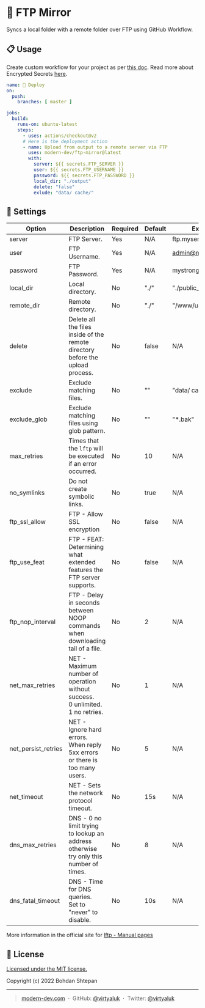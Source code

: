 🚀 FTP Mirror
===================================

Syncs a local folder with a remote folder over FTP using GitHub Workflow.

## :clipboard: Usage

Create custom workflow for your project as per [this doc][1].
Read more about Encrypted Secrets [here][2].


```yaml
name: 🚀 Deploy
on:
  push:
    branches: [ master ]

jobs:
  build:
    runs-on: ubuntu-latest
    steps:
      - uses: actions/checkout@v2
      # Here is the deployment action
      - name: Upload from output to a remote server via FTP
        uses: modern-dev/ftp-mirror@latest
        with:
          server: ${{ secrets.FTP_SERVER }}
          user: ${{ secrets.FTP_USERNAME }}
          password: ${{ secrets.FTP_PASSWORD }}
          local_dir: "./output"
          delete: "false"
          exlude: "data/ cache/"
```

## :wrench: Settings


Option | Description | Required | Default | Example
---    | ---         | ---      | ---     | ---
server | FTP Server. | Yes | N/A | ftp.myserver.com
user | FTP Username. | Yes | N/A | admin@myserver.com
password | FTP Password. | Yes | N/A | mystrongpassword
local_dir | Local directory. | No | "./" | "./public_html"
remote_dir | Remote directory. | No | "./" | "/www/user/home"
delete | Delete all the files inside of the remote directory before the upload process. | No | false | N/A
exclude | Exclude matching files. | No | "" | "data/ cache/"
exclude_glob | Exclude matching files using glob pattern. | No | "" | "*.bak"
max_retries | Times that the `lftp` will be executed if an error occurred. | No | 10 | N/A
no_symlinks | Do not create symbolic links. | No | true | N/A
ftp_ssl_allow | FTP - Allow SSL encryption | No | false | N/A
ftp_use_feat | FTP - FEAT: Determining what extended features the FTP server supports. | No | false | N/A
ftp_nop_interval | FTP - Delay in seconds between NOOP commands when downloading tail of a file. | No | 2 | N/A
net_max_retries | NET - Maximum number of operation without success.<br> 0 unlimited.<br> 1 no retries. | No | 1 | N/A
net_persist_retries | NET - Ignore hard errors.<br> When reply 5xx errors or there is too many users. | No | 5 | N/A
net_timeout | NET - Sets the network protocol timeout. | No | 15s | N/A
dns_max_retries | DNS - 0 no limit trying to lookup an address otherwise try only this number of times. | No | 8 | N/A
dns_fatal_timeout | DNS - Time for DNS queries.<br> Set to "never" to disable. | No | 10s | N/A

More information in the official site for [lftp - Manual pages][3]

## :green_book: License

[Licensed under the MIT license.](https://github.com/modern-dev/ftp-mirror/blob/master/LICENSE)

Copyright (c) 2022 Bohdan Shtepan

---

> [modern-dev.com](https://modern-dev.com) &nbsp;&middot;&nbsp;
> GitHub: [@virtyaluk](https://github.com/virtyaluk) &nbsp;&middot;&nbsp;
> Twitter: [@virtyaluk](https://twitter.com/virtyaluk)

[1]: https://docs.github.com/en/actions/learn-github-actions/understanding-github-actions
[2]: https://docs.github.com/en/actions/security-guides/encrypted-secrets
[3]: https://linux.die.net/man/1/lftp